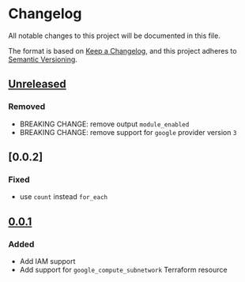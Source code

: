 # Changelog

All notable changes to this project will be documented in this file.

The format is based on [Keep a Changelog](https://keepachangelog.com/en/1.0.0/),
and this project adheres to [Semantic Versioning](https://semver.org/spec/v2.0.0.html).

## [Unreleased]

### Removed

- BREAKING CHANGE: remove output `module_enabled`
- BREAKING CHANGE: remove support for `google` provider version `3`

## [0.0.2]

### Fixed

- use `count` instead `for_each`

## [0.0.1]

### Added

- Add IAM support
- Add support for `google_compute_subnetwork` Terraform resource

[unreleased]: https://github.com/mineiros-io/terraform-google-subnetwork/compare/v0.0.1...HEAD
<!-- [0.0.2]: https://github.com/mineiros-io/terraform-google-subnetwork/compare/v0.0.1...v0.0.2 -->
[0.0.1]: https://github.com/mineiros-io/terraform-google-subnetwork/releases/tag/v0.0.1
